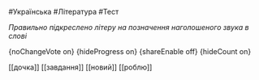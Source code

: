 #Українська #Література #Тест

*Правильно підкреслено літеру на позначення наголошеного звука в слові*

{noChangeVote on}
{hideProgress on}
{shareEnable off}
{hideCount on}

[[дочка]]
[[завдання]]
[[новий]]
[[роблю]]
